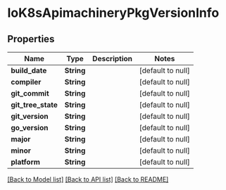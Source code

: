 # IoK8sApimachineryPkgVersionInfo

## Properties
Name | Type | Description | Notes
------------ | ------------- | ------------- | -------------
**build_date** | **String** |  | [default to null]
**compiler** | **String** |  | [default to null]
**git_commit** | **String** |  | [default to null]
**git_tree_state** | **String** |  | [default to null]
**git_version** | **String** |  | [default to null]
**go_version** | **String** |  | [default to null]
**major** | **String** |  | [default to null]
**minor** | **String** |  | [default to null]
**platform** | **String** |  | [default to null]

[[Back to Model list]](../README.md#documentation-for-models) [[Back to API list]](../README.md#documentation-for-api-endpoints) [[Back to README]](../README.md)


